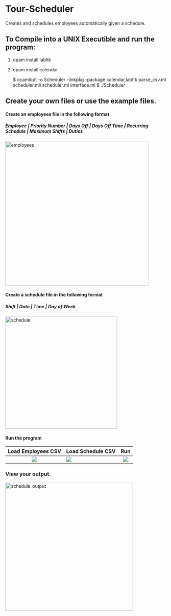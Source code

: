 # Tour-Scheduler
Creates and schedules employees automatically given a schedule.

## To Compile into a UNIX Executible and run the program:

1. opam install labltk
2. opam install calendar

      $ ocamlopt -o Scheduler -linkpkg -package calendar,labltk parse_csv.ml scheduler.mli scheduler.ml interface.ml
      $ ./Scheduler

## Create your own files or use the example files.

#### Create an employees file in the following format

##### Employee	| Priority Number	| Days Off	| Days Off Time	| Recurring Schedule	| Maximum Shifts	| Duties

<img src="https://github.com/jengajenga/Tour-Scheduler/blob/master/images/employees.png" alt="employees" width="450">


#### Create a schedule file in the following format

##### Shift	| Date	| Time	| Day of Week

<img src="https://github.com/jengajenga/Tour-Scheduler/blob/master/images/schedule.png" alt="schedule" width="350">


#### Run the program

Load Employees CSV         |  Load Schedule CSV       |  Run       
:-------------------------:|:-------------------------|:-------------------------:
![](https://github.com/jengajenga/Tour-Scheduler/blob/master/images/scheduler1.png)  |  ![](https://github.com/jengajenga/Tour-Scheduler/blob/master/images/scheduler2.png)  | ![](https://github.com/jengajenga/Tour-Scheduler/blob/master/images/scheduler3.png)
### View your output.
<img src="https://github.com/jengajenga/Tour-Scheduler/blob/master/images/schedule_output.png" alt="schedule_output" width="400">

